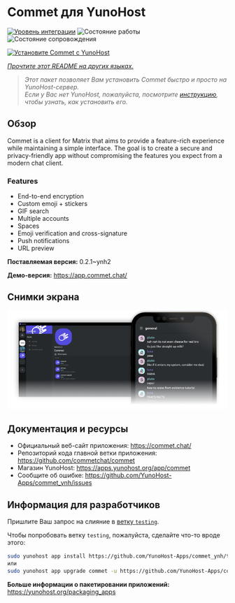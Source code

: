 <!--
Важно: этот README был автоматически сгенерирован <https://github.com/YunoHost/apps/tree/master/tools/readme_generator>
Он НЕ ДОЛЖЕН редактироваться вручную.
-->

# Commet для YunoHost

[![Уровень интеграции](https://dash.yunohost.org/integration/commet.svg)](https://ci-apps.yunohost.org/ci/apps/commet/) ![Состояние работы](https://ci-apps.yunohost.org/ci/badges/commet.status.svg) ![Состояние сопровождения](https://ci-apps.yunohost.org/ci/badges/commet.maintain.svg)

[![Установите Commet с YunoHost](https://install-app.yunohost.org/install-with-yunohost.svg)](https://install-app.yunohost.org/?app=commet)

*[Прочтите этот README на других языках.](./ALL_README.md)*

> *Этот пакет позволяет Вам установить Commet быстро и просто на YunoHost-сервер.*  
> *Если у Вас нет YunoHost, пожалуйста, посмотрите [инструкцию](https://yunohost.org/install), чтобы узнать, как установить его.*

## Обзор

Commet is a client for Matrix that aims to provide a feature-rich experience while maintaining a simple interface. The goal is to create a secure and privacy-friendly app without compromising the features you expect from a modern chat client.

### Features

- End-to-end encryption
- Custom emoji + stickers
- GIF search
- Multiple accounts
- Spaces
- Emoji verification and cross-signature
- Push notifications
- URL preview


**Поставляемая версия:** 0.2.1~ynh2

**Демо-версия:** <https://app.commet.chat/>

## Снимки экрана

![Снимок экрана Commet](./doc/screenshots/screenshot.png)

## Документация и ресурсы

- Официальный веб-сайт приложения: <https://commet.chat/>
- Репозиторий кода главной ветки приложения: <https://github.com/commetchat/commet>
- Магазин YunoHost: <https://apps.yunohost.org/app/commet>
- Сообщите об ошибке: <https://github.com/YunoHost-Apps/commet_ynh/issues>

## Информация для разработчиков

Пришлите Ваш запрос на слияние в [ветку `testing`](https://github.com/YunoHost-Apps/commet_ynh/tree/testing).

Чтобы попробовать ветку `testing`, пожалуйста, сделайте что-то вроде этого:

```bash
sudo yunohost app install https://github.com/YunoHost-Apps/commet_ynh/tree/testing --debug
или
sudo yunohost app upgrade commet -u https://github.com/YunoHost-Apps/commet_ynh/tree/testing --debug
```

**Больше информации о пакетировании приложений:** <https://yunohost.org/packaging_apps>
